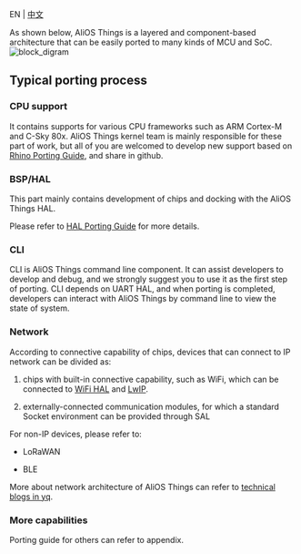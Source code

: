 EN | [中文](AliOS-Things-Porting-Guide.zh)

As shown below, AliOS Things is a layered and component-based architecture that can be easily ported to many kinds of MCU and SoC.
![block_digram](https://img.alicdn.com/tfs/TB1fKQMihrI8KJjy0FpXXb5hVXa-2330-1292.png)


## Typical porting process
### CPU support
It contains supports for various CPU frameworks such as ARM Cortex-M and C-Sky 80x. AliOS Things kernel team is mainly responsible for these part of work, but all of you are welcomed to develop new support based on [Rhino Porting Guide](AliOS-Things-Rhino-Porting-Guide), and share in github.

### BSP/HAL
This part mainly contains development of chips and docking with the AliOS Things HAL.

Please refer to [HAL Porting Guide](AliOS-Things-HAL-Porting-Guide) for more details.

### CLI
CLI is AliOS Things command line component. It can assist developers to develop and debug, and we strongly suggest you to use it as the first step of porting.
CLI depends on UART HAL, and when porting is completed, developers can interact with AliOS Things by command line to view the state of system.

### Network
According to connective capability of chips, devices that can connect to IP network can be divided as:

1. chips with built-in connective capability, such as WiFi, which can be connected to [WiFi HAL](AliOS-Things-WiFi-Porting-Guide) and [LwIP](AliOS-Things-LwIP-Porting-Guide).


2. externally-connected communication modules, for which a standard Socket environment can be provided through SAL



For non-IP devices, please refer to:

- LoRaWAN

- BLE


More about network architecture of AliOS Things can refer to [technical blogs in yq](https://yq.aliyun.com/articles/327862).

### More capabilities
Porting guide for others can refer to appendix.